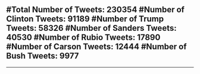 #Total Number of Tweets: 230354 
#Number of Clinton Tweets: 91189
#Number of Trump Tweets: 58326
#Number of Sanders Tweets: 40530
#Number of Rubio Tweets: 17890
#Number of Carson Tweets: 12444
#Number of Bush Tweets: 9977
---
---
